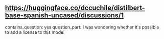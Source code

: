 ## https://huggingface.co/dccuchile/distilbert-base-spanish-uncased/discussions/1

contains_question: yes
question_part: I was wondering whether it's possible to add a license to this model
